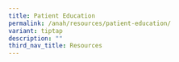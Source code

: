 ```yaml
---
title: Patient Education
permalink: /anah/resources/patient-education/
variant: tiptap
description: ""
third_nav_title: Resources
---
```

